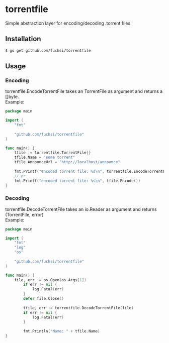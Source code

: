 # torrentfile
Simple abstraction layer for encoding/decoding .torrent files 

## Installation
```bash
$ go get github.com/fuchsi/torrentfile
```

## Usage
### Encoding
torrentfile.EncodeTorrentFile takes an TorrentFile as argument and returns a []byte.  
Example:
```go
package main

import (
	"fmt"
	
	"github.com/fuchsi/torrentfile"
)

func main() {
	tfile := torrentfile.TorrentFile{}
	tfile.Name = "some torrent"
	tfile.AnnounceUrl = "http://localhost/announce"
	
	fmt.Printf("encoded torrent file: %s\n", torrentfile.EncodeTorrentFile(tfile))
	// or
	fmt.Printf("encoded torrent file: %s\n", tfile.Encode())
}
```

### Decoding
torrentfile.DecodeTorrentFile takes an io.Reader as argument and returns (TorrentFile, error)  
Example:
```go
package main

import (
	"fmt"
	"log"
	"os"	
	
	"github.com/fuchsi/torrentfile"
)

func main() {
	file, err := os.Open(os.Args[1]) 
    	if err != nil {
    		log.Fatal(err)
    	}
    	defer file.Close()
    	
    	tfile, err := torrentfile.DecodeTorrentFile(file)
    	if err != nil {
    		log.Fatal(err)
    	}
    	
    	fmt.Println("Name: " + tfile.Name)
}
``` 